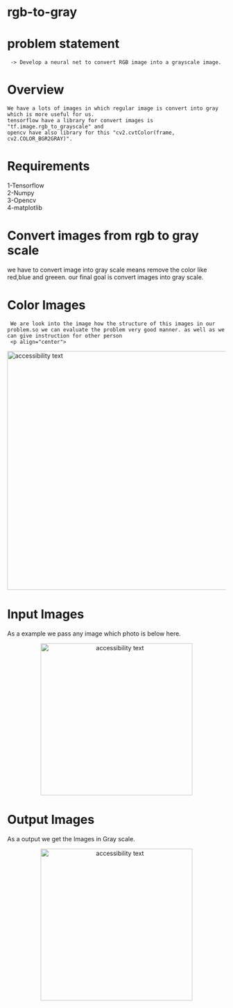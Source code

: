 # rgb-to-gray

# problem statement
     -> Develop a neural net to convert RGB image into a grayscale image.
     
# Overview

    We have a lots of images in which regular image is convert into gray which is more useful for us.
    tensorflow have a library for convert images is "tf.image.rgb_to_grayscale" and 
    opencv have also library for this "cv2.cvtColor(frame, cv2.COLOR_BGR2GRAY)".
    


# Requirements

1-Tensorflow  </br>
2-Numpy  </br>
3-Opencv  </br>
4-matplotlib  </br>

# Convert images from rgb to gray scale
  
  we have to convert image into gray scale means remove the color like red,blue and greeen. our final goal is convert images into gray scale.

# Color Images
     We are look into the image how the structure of this images in our problem.so we can evaluate the problem very good manner. as well as we can give instruction for other person
     <p align="center">
  <img src="https://github.com/milanbhadja7932/rgb-to-gray/blob/master/400px-Beyoglu_4671_tricolor.png" width="550" alt="accessibility text">
     </p>

# Input Images
   As a example we pass any image which photo is below here.
   <p align="center">
  <img src="https://github.com/milanbhadja7932/rgb-to-gray/blob/master/color_24.jpg" width="350" alt="accessibility text">
     </p>
   
# Output Images
   As a output we get the Images in Gray scale.
   <p align="center">
  <img src="https://github.com/milanbhadja7932/rgb-to-gray/blob/master/gray_24.jpg" width="350" alt="accessibility text">
     </p>
     
   
   
